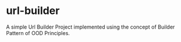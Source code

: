 # url-builder
A simple Url Builder Project implemented using the concept of Builder Pattern of OOD Principles.
